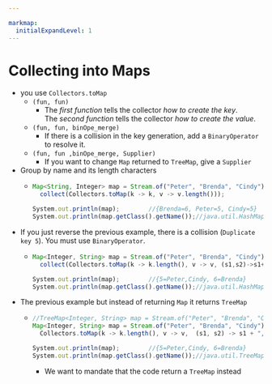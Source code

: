 ```yaml
---

markmap:
  initialExpandLevel: 1
---
```

# **Collecting into Maps**
- you use `Collectors.toMap`
  - `(fun, fun)`
    - The _first function_ tells the collector _how to create the key_.  
    The _second function_ tells the collector _how to create the value_.
  - `(fun, fun, binOpe_merge)`
    - If there is a collision in the key generation, 
    add a `BinaryOperator` to resolve it.
  - `(fun, fun ,binOpe_merge, Supplier)`
    - If you want to change `Map` returned to `TreeMap`, give a `Supplier`
- Group by name and its length characters
  - ```js
    Map<String, Integer> map = Stream.of("Peter", "Brenda", "Cindy").
      collect(Collectors.toMap(k -> k, v -> v.length()));

    System.out.println(map);        //{Brenda=6, Peter=5, Cindy=5}
    System.out.println(map.getClass().getName());//java.util.HashMap
    ```
- If you just reverse the previous example, 
  there is a collision (`Duplicate key 5`). 
  You must use `BinaryOperator`. 
  - ```js
    Map<Integer, String> map = Stream.of("Peter", "Brenda", "Cindy").
      collect(Collectors.toMap(k -> k.length(), v -> v, (s1,s2)->s1+","+s2));

    System.out.println(map);        //{5=Peter,Cindy, 6=Brenda}
    System.out.println(map.getClass().getName());//java.util.HashMap
    ```
- The previous example but instead of 
  returning `Map` it returns `TreeMap`
  - ```js
    //TreeMap<Integer, String> map = Stream.of("Peter", "Brenda", "Cindy").collect( 
    Map<Integer, String> map = Stream.of("Peter", "Brenda", "Cindy").collect(
      Collectors.toMap(k -> k.length(), v -> v,  (s1, s2) -> s1 + "," + s2, TreeMap::new));

    System.out.println(map);        //{5=Peter,Cindy, 6=Brenda}
    System.out.println(map.getClass().getName());//java.util.TreeMap
    ```
    - We want to mandate that the code return a `TreeMap` instead